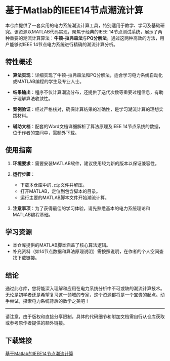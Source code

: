 # 基于Matlab的IEEE14节点潮流计算

本仓库提供了一套实用的电力系统潮流计算工具，特别适用于教学、学习及基础研究。该资源以MATLAB代码实现，聚焦于经典的IEEE 14节点测试系统，展示了两种重要的潮流计算算法：**牛顿-拉弗森法**与**PQ分解法**。通过这两种高效的方法，用户能够对IEEE 14节点电力系统进行精确的潮流计算分析。

## 特性概述

- **算法实现**：详细实现了牛顿-拉弗森法和PQ分解法，适合学习电力系统自动化或MATLAB编程的学生及专业人士。
  
- **结果输出**：程序不仅计算潮流分布，还提供了迭代次数等重要过程信息，有助于理解算法收敛性。

- **案例验证**：经过严格核对，确保计算结果的准确性，是学习潮流计算的理想实践材料。

- **辅助文档**：配套的Word文档详细解析了算法原理及IEEE 14节点系统的数据，位于作者的空间中，需额外下载。

## 使用指南

1. **环境要求**：需要安装MATLAB软件，建议使用较为新的版本以保证兼容性。
2. **运行步骤**：
   - 下载本仓库中的`.zip`文件并解压。
   - 打开MATLAB，定位到包含脚本的目录。
   - 运行主要的MATLAB脚本文件开始潮流计算。

3. **注意事项**：为了获得最佳的学习体验，请先熟悉基本的电力系统理论和MATLAB编程基础。

## 学习资源

- 本仓库提供的MATLAB脚本涵盖了核心算法逻辑。
- 补充资料（如14节点数据和算法原理说明）需按照说明，在作者的个人空间查找下载链接。

## 结论

通过此仓库，您将能深入理解和应用在电力系统分析中不可或缺的潮流计算技术。无论是初学者还是希望复习这一领域的专家，这个资源都将是一个宝贵的起点。动手尝试，探索电力系统背后的数学之美吧！

---

请注意，由于版权和直接分享限制，具体的代码细节和附加文档需自行从仓库获取或参考原作者提供的额外链接。

## 下载链接

[基于Matlab的IEEE14节点潮流计算](https://pan.quark.cn/s/6b36f923251f)